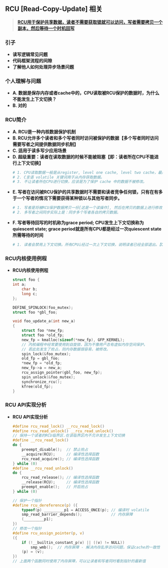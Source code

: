 ## **RCU [Read-Copy-Update] 相关**
> **[RCU用于保护共享数据，读者不需要获取锁就可以访问，写者需要拷贝一个副本，然后等待一个时机回写](https://blog.csdn.net/andylauren/article/details/70233241https://blog.csdn.net/andylauren/article/details/70233241)**

### **引子**
- **读写逻辑常见问题**
- **代码框架流程的间隙**
- **了解他人如何处理异步场景问题**

### **个人理解与问题**
- **A. 数据是保存内存或者cache中的，CPU读取被RCU保护的数据时，为什么不能发生上下文切换？**
- **B. 对的**

### **RCU简介**
- **A. RCU是一种内核数据保护机制**
- **B. RCU允许多个读者和多个写者同时访问被保护的数据【多个写者同时访问需要写者之间提供数据同步机制】**
- **C. 适用于读多写少应用场景**
- **D. 超级重要：读者在读取数据的时候不能被阻塞【即：读者所在CPU不能进行上下文切换】**
    ```sh
    # 1. CPU读取数据一般是从register, level one cache, level two cache，最后才是内存获取数据。
    # 2. C言语 volatile 关键词用于从内存获取数据。
    # 3. 不让读者所在CPU进行切换，应该是为了保护 cache 中的数据不被修改。
    ```
- **E. 写者在访问被RCU保护的共享数据时不需要和读者竞争任何锁，只有在有多于一个写者的情况下需要获得某种锁以与其他写者同步。**
    ```sh
    # 1. 写者是将被RCU保护数据拷贝一份[这是一个读操作], 然后在拷贝的数据上进行修改，不会修改到原始数据。
    # 2. 多写者之间同步实际上是：同步多个写者各自的拷贝数据。
    ```
- **F. 写者等待回写的时机称为grace period; CPU发生上下文切换称为quiescent state; grace period就是所有CPU都是经过一次quiescent state所需等待的时间**
    ```sh
    # 1. 读者会禁用上下文切换。所有CPUi经过一次上下文切换，说明读者已经全部退出。【CPU之间的上下文切换应该是不一致的，这样写者的回写速度很很慢】
    ```

### **RCU内核使用例程**  
- **RCU内核使用例程**
    ```C
    struct foo {
    int a;
        char b;
        long c;
    };

    DEFINE_SPINLOCK(foo_mutex);
    struct foo *gbl_foo;

    void foo_update_a(int new_a)
    {
        struct foo *new_fp;
        struct foo *old_fp;
        new_fp = kmalloc(sizeof(*new_fp), GFP_KERNEL);
        // 内核编程中经常要使用到自旋锁，因为不像用户态有虚拟内存空间保护。
        // 若此处发生了抢占，则内存数据很容易，被修改。
        spin_lock(&foo_mutex);
        old_fp = gbl_foo;
        *new_fp = *old_fp;
        new_fp->a = new_a;
        rcu_assign_pointer(gbl_foo, new_fp);
        spin_unlock(&foo_mutex);
        synchronize_rcu();
        kfree(old_fp);
    }
    ```

### **RCU API实现分析**
- **RCU API实现分析**
    ```C
    #define rcu_read_lock() __rcu_read_lock() 
    #define rcu_read_unlock() __rcu_read_unlock() 
    // 保持一个读者的RCU临界区.在该临界区内不允许发生上下文切换 
    #define __rcu_read_lock() 
    do { 
        preempt_disable();  // 禁止抢占
        __acquire(RCU);     // 编译性选择函数
        rcu_read_acquire(); // 编译性选择函数
    } while (0) 
    #define __rcu_read_unlock() 
    do { 
        rcu_read_release(); // 编译性选择函数
        __release(RCU);     // 编译性选择函数
        preempt_enable();   // 开启抢占
    } while (0)

    // 保护一个指针
    #define rcu_dereference(p) ({ 
        typeof(p) _________p1 = ACCESS_ONCE(p); // 编译时 volatile
        smp_read_barrier_depends();             // 内存屏障 
        (_________p1); 
    }) 
    // 修改一个指针
    #define rcu_assign_pointer(p, v) 
    ({ 
        if (!__builtin_constant_p(v) || ((v) != NULL))  
            smp_wmb();  // 内存屏障 - 解决内存乱序访问问题，保证cache的一致性
        (p) = (v); 
    })
    // 上面两个函数同时使用了内存屏障，可以让读者和写者同时看到指针的最新值
    ```